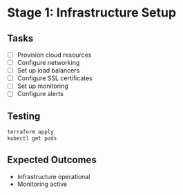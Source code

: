 # Stage 1: Infrastructure Setup

## Tasks

- [ ] Provision cloud resources
- [ ] Configure networking
- [ ] Set up load balancers
- [ ] Configure SSL certificates
- [ ] Set up monitoring
- [ ] Configure alerts

## Testing

```bash
terraform apply
kubectl get pods
```

## Expected Outcomes

- Infrastructure operational
- Monitoring active
